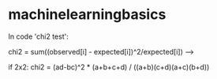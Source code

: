 # machinelearningbasics


In code 'chi2 test':

chi2 = sum((observed[i] - expected[i])^2/expected[i])
-->

if 2x2:
  chi2 = (ad-bc)^2 * (a+b+c+d) / ((a+b)(c+d)(a+c)(b+d))

